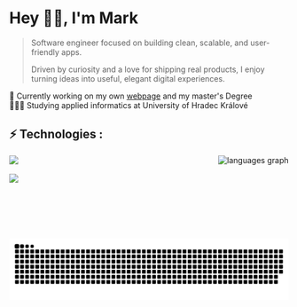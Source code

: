 <h1 align="left" id="macropower-title">Hey 👋🏼, I'm Mark</h1>

>Software engineer focused on building clean, scalable, and user-friendly apps.
>
>Driven by curiosity and a love for shipping real products, I enjoy turning ideas into useful, elegant digital experiences.  

🛜 Currently working on my own [webpage]() and my master's Degree<br>👨🏼‍🎓 Studying applied informatics at University of Hradec Králové<br>

## ⚡ Technologies :

<a href="">
 <img align="right" src="https://github-readme-stats.vercel.app/api/top-langs?username=Sipisak&locale=en&hide_title=false&layout=compact&card_width=320&langs_count=6&theme=tokyonight&hide_border=false" height="150" alt="languages graph"  />
</a>

<p align="left">
  <a href="https://skillicons.dev">
    <img src="https://skillicons.dev/icons?i=js,ts,html,css,tailwind,java,py,react,git,postman,postgres,mongodb,vscode,idea,linux,docker,figma,wordpress&perline=8" />
  </a>
</p>


[![](https://visitcount.itsvg.in/api?id=Sipisak&icon=0&color=0)](https://visitcount.itsvg.in)



<picture>
<source media="(prefers-color-scheme: dark)" srcset="https://raw.githubusercontent.com/Sipisak/Sipisak/output/github-snake-dark.svg" />
<source media="(prefers-color-scheme: light)" srcset="https://raw.githubusercontent.com/Sipisak/Sipisak/output/github-snake.svg" />
<img alt="github-snake" src="https://raw.githubusercontent.com/Sipisak/Sipisak/output/github-snake.svg" />
</picture>

